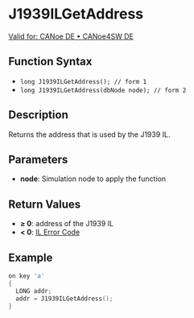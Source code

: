 # J1939ILGetAddress

[Valid for: CANoe DE • CANoe4SW DE](../../../../Shared/FeatureAvailability.md)

## Function Syntax

- `long J1939ILGetAddress(); // form 1`
- `long J1939ILGetAddress(dbNode node); // form 2`

## Description

Returns the address that is used by the J1939 IL.

## Parameters

- **node**: Simulation node to apply the function

## Return Values

- **≥ 0**: address of the J1939 IL
- **< 0**: [IL Error Code](../../../CAPLfunctionsISOj1939ErrorCodes.md)

## Example

```c
on key 'a'
{
  LONG addr;
  addr = J1939ILGetAddress();
}
```
